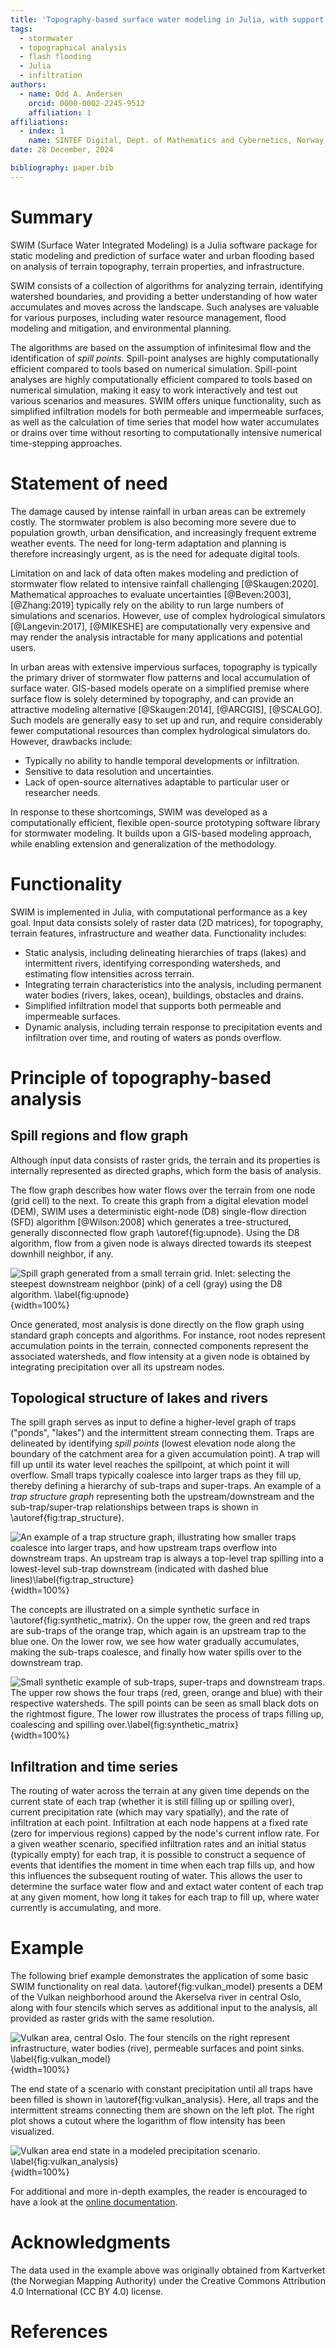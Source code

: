 ```yaml
---
title: 'Topography-based surface water modeling in Julia, with support for infiltration and temporal developments'
tags: 
  - stormwater
  - topographical analysis
  - flash flooding
  - Julia
  - infiltration
authors: 
  - name: Odd A. Andersen
    orcid: 0000-0002-2245-9512
    affiliation: 1
affiliations:
  - index: 1
    name: SINTEF Digital, Dept. of Mathematics and Cybernetics, Norway
date: 28 December, 2024

bibliography: paper.bib
---
```


# Summary

SWIM (Surface Water Integrated Modeling) is a Julia software package for static
modeling and prediction of surface water and urban flooding based on analysis of
terrain topography, terrain properties, and infrastructure.

SWIM consists of a collection of algorithms for analyzing terrain, identifying
watershed boundaries, and providing a better understanding of how water
accumulates and moves across the landscape.  Such analyses are valuable for
various purposes, including water resource management, flood modeling and
mitigation, and environmental planning.

The algorithms are based on the assumption of infinitesimal flow and the
identification of _spill points_.  Spill-point analyses are highly
computationally efficient compared to tools based on numerical
simulation. Spill-point analyses are highly computationally efficient compared
to tools based on numerical simulation, making it easy to work interactively and
test out various scenarios and measures. SWIM offers unique functionality, such
as simplified infiltration models for both permeable and impermeable surfaces,
as well as the calculation of time series that model how water accumulates or
drains over time without resorting to computationally intensive numerical
time-stepping approaches.

# Statement of need

The damage caused by intense rainfall in urban areas can be extremely
costly. The stormwater problem is also becoming more severe due to population
growth, urban densification, and increasingly frequent extreme weather events.
The need for long-term adaptation and planning is therefore increasingly urgent,
as is the need for adequate digital tools.

Limitation on and lack of data often makes modeling and prediction of stormwater
flow related to intensive rainfall challenging [@Skaugen:2020]. Mathematical
approaches to evaluate uncertainties [@Beven:2003], [@Zhang:2019] typically rely
on the ability to run large numbers of simulations and scenarios.  However, use
of complex hydrological simulators [@Langevin:2017], [@MIKESHE] are
computationally very expensive and may render the analysis intractable for many
applications and potential users.

In urban areas with extensive impervious surfaces, topography is typically the
primary driver of stormwater flow patterns and local accumulation of surface
water.  GIS-based models operate on a simplified premise where surface flow is
solely determined by topography, and can provide an attractive modeling
alternative [@Skaugen:2014], [@ARCGIS], [@SCALGO].  Such models are generally
easy to set up and run, and require considerably fewer computational resources
than complex hydrological simulators do.  However, drawbacks include:

- Typically no ability to handle temporal developments or infiltration.
- Sensitive to data resolution and uncertainties.
- Lack of open-source alternatives adaptable to particular user or researcher needs.

In response to these shortcomings, SWIM was developed as a computationally
efficient, flexible open-source prototyping software library for stormwater
modeling.  It builds upon a GIS-based modeling approach, while enabling
extension and generalization of the methodology.

# Functionality

SWIM is implemented in Julia, with computational performance as a key
goal. Input data consists solely of raster data (2D matrices), for
topography, terrain features, infrastructure and weather data. Functionality
includes:

- Static analysis, including delineating hierarchies of traps (lakes) and
  intermittent rivers, identifying corresponding watersheds, and estimating flow
  intensities across terrain.
- Integrating terrain characteristics into the analysis, including permanent
  water bodies (rivers, lakes, ocean), buildings, obstacles and drains.
- Simplified infiltration model that supports both permeable and impermeable
  surfaces.
- Dynamic analysis, including terrain response to precipitation events and
  infiltration over time, and routing of waters as ponds overflow.

# Principle of topography-based analysis

## Spill regions and flow graph

Although input data consists of raster grids, the terrain and its properties is
internally represented as directed graphs, which form the basis of analysis.

The flow graph describes how water flows over the terrain from one node (grid
cell) to the next.  To create this graph from a digital elevation model (DEM),
SWIM uses a deterministic eight-node (D8) single-flow direction (SFD) algorithm
[@Wilson:2008] which generates a tree-structured, generally disconnected flow
graph \autoref{fig:upnode}. Using the D8 algorithm, flow from a given node is
always directed towards its steepest downhill neighbor, if any.

![Spill graph generated from a small terrain grid.  Inlet: selecting the
steepest downstream neighbor (pink) of a cell (gray) using the D8
algorithm. \label{fig:upnode}](spill_graph_inlet.png){width=100%}

Once generated, most analysis is done directly on the flow graph using standard
graph concepts and algorithms. For instance, root nodes represent accumulation
points in the terrain, connected components represent the associated watersheds,
and flow intensity at a given node is obtained by integrating precipitation
over all its upstream nodes.

## Topological structure of lakes and rivers

The spill graph serves as input to define a higher-level graph of traps
("ponds", "lakes") and the intermittent stream connecting them.  Traps are
delineated by identifying _spill points_ (lowest elevation node along the
boundary of the catchment area for a given accumulation point).  A trap will
fill up until its water level reaches the spillpoint, at which point it will
overflow. Small traps typically coalesce into larger traps as they fill up,
thereby defining a hierarchy of sub-traps and super-traps.  An example of a
_trap structure graph_ representing both the upstream/downstream and the
sub-trap/super-trap relationships between traps is shown in
\autoref{fig:trap_structure}.


![An example of a trap structure graph, illustrating how smaller traps coalesce
into larger traps, and how upstream traps overflow into downstream traps.  An
upstream trap is always a top-level trap spilling into a lowest-level sub-trap
downstream (indicated with dashed blue lines)\label{fig:trap_structure}](trap_structure.png){width=100%}

The concepts are illustrated on a simple synthetic surface in
\autoref{fig:synthetic_matrix}. On the upper row, the green and red traps are
sub-traps of the orange trap, which again is an upstream trap to the blue one.
On the lower row, we see how water gradually accumulates, making the sub-traps
coalesce, and finally how water spills over to the downstream trap.

![Small synthetic example of sub-traps, super-traps and downstream traps.  The
upper row shows the four traps (red, green, orange and blue) with their
respective watersheds.  The spill points can be seen as small black dots on the
rightmost figure.  The lower row illustrates the process of traps filling up,
coalescing and spilling over.\label{fig:synthetic_matrix}](synthetic_matrix.png){width=100%}

## Infiltration and time series

The routing of water across the terrain at any given time depends on the current
state of each trap (whether it is still filling up or spilling over), current
precipitation rate (which may vary spatially), and the rate of infiltration at
each point. Infiltration at each node happens at a fixed rate (zero for
impervious regions) capped by the node's current inflow rate. For a given
weather scenario, specified infiltration rates and an initial status (typically
empty) for each trap, it is possible to construct a sequence of events that
identifies the moment in time when each trap fills up, and how this influences
the subsequent routing of water. This allows the user to determine the surface
water flow and and extact water content of each trap at any given moment, how
long it takes for each trap to fill up, where water currently is accumulating,
and more.

# Example

The following brief example demonstrates the application of some basic SWIM
functionality on real data. \autoref{fig:vulkan_model} presents a DEM of the
Vulkan neighborhood around the Akerselva river in central Oslo, along with four
stencils which serves as additional input to the analysis, all provided as
raster grids with the same resolution.

![Vulkan area, central Oslo.  The four stencils on the right represent
infrastructure, water bodies (rive), permeable surfaces and point sinks. \label{fig:vulkan_model}](vulkan_model_and_stencils.png){width=100%}

The end state of a scenario with constant precipitation until all traps have
been filled is shown in \autoref{fig:vulkan_analysis}. Here, all traps and the
intermittent streams connecting them are shown on the left plot.  The right plot
shows a cutout where the logarithm of flow intensity has been visualized.

![Vulkan area end state in a modeled precipitation scenario. \label{fig:vulkan_analysis}](vulkan_analysis.png){width=100%}

For additional and more in-depth examples, the reader is encouraged to have a
look at the [online documentation](https://sintefmath.github.io/SurfaceWaterIntegratedModeling.jl/dev/).

# Acknowledgments
The data used in the example above was originally obtained from Kartverket (the
Norwegian Mapping Authority) under the Creative Commons Attribution 4.0
International (CC BY 4.0) license.

# References
